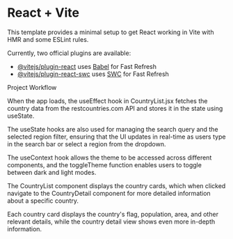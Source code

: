 # React + Vite

This template provides a minimal setup to get React working in Vite with HMR and some ESLint rules.

Currently, two official plugins are available:

- [@vitejs/plugin-react](https://github.com/vitejs/vite-plugin-react/blob/main/packages/plugin-react/README.md) uses [Babel](https://babeljs.io/) for Fast Refresh
- [@vitejs/plugin-react-swc](https://github.com/vitejs/vite-plugin-react-swc) uses [SWC](https://swc.rs/) for Fast Refresh


Project Workflow

When the app loads, the useEffect hook in CountryList.jsx fetches the country data from the restcountries.com API and stores it in the state using useState.

The useState hooks are also used for managing the search query and the selected region filter, ensuring that the UI updates in real-time as users type in the search bar or select a region from the dropdown.

The useContext hook allows the theme to be accessed across different components, and the toggleTheme function enables users to toggle between dark and light modes.

The CountryList component displays the country cards, which when clicked navigate to the CountryDetail component for more detailed information about a specific country.

Each country card displays the country's flag, population, area, and other relevant details, while the country detail view shows even more in-depth information.